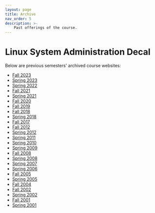 ```yaml
---
layout: page
title: Archive
nav_order: 5
description: >-
    Past offerings of the course.
---
```


<h1>Linux System Administration Decal</h1>

<p>Below are previous semesters' archived course websites:</p>

<ul>
    <li><a href="/archives/2023-fall/">Fall 2023</a></li>
    <li><a href="/archives/2023-spring/">Spring 2023</a></li>
    <li><a href="/archives/2022-spring/">Spring 2022</a></li>
    <li><a href="/archives/2021-fall/">Fall 2021</a></li>
    <li><a href="/archives/2021-spring/">Spring 2021</a></li>
    <li><a href="/archives/2020-fall/">Fall 2020</a></li>
    <li><a href="/archives/2019-fall/">Fall 2019</a></li>
    <li><a href="/archives/2018-fall/">Fall 2018</a></li>
    <li><a href="/archives/2018-spring/">Spring 2018</a></li>
    <li><a href="/archives/2017-fall/">Fall 2017</a></li>
    <li><a href="/archives/2012-fall/">Fall 2012</a></li>
    <li><a href="/archives/2012-spring/">Spring 2012</a></li>
    <li><a href="/archives/2011-spring/">Spring 2011</a></li>
    <li><a href="/archives/2010-spring/">Spring 2010</a></li>
    <li><a href="/archives/2009-spring/">Spring 2009</a></li>
    <li><a href="/archives/2008-fall/">Fall 2008</a></li>
    <li><a href="/archives/2008-spring/">Spring 2008</a></li>
    <li><a href="/archives/2007-spring/">Spring 2007</a></li>
    <li><a href="/archives/2006-spring/">Spring 2006</a></li>
    <li><a href="/archives/2005-fall/">Fall 2005</a></li>
    <li><a href="/archives/2005-spring/">Spring 2005</a></li>
    <li><a href="/archives/2004-fall/">Fall 2004</a></li>
    <li><a href="/archives/2002-fall/">Fall 2002</a></li>
    <li><a href="/archives/2002-spring/">Spring 2002</a></li>
    <li><a href="/archives/2002-fall/">Fall 2001</a></li>
    <li><a href="/archives/2001-spring/intro-to-sysad-decal">Spring 2001</a></li>
</ul>
